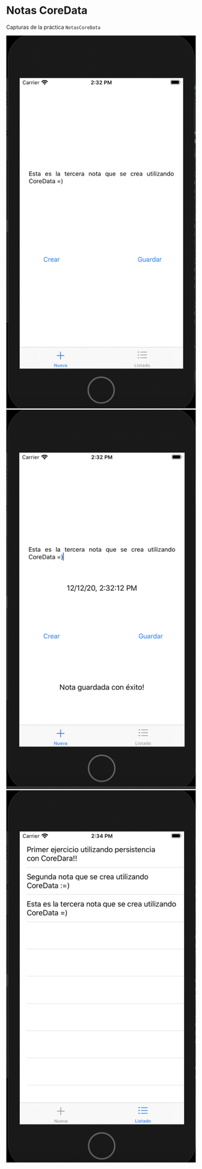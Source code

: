 # Notas CoreData
Capturas de la práctica `NotasCoreData`

![Captura 1](https://github.com/yasmanets/persistencia_moviles/blob/main/ios/2%20NotasCoreData/screenshots/coredata1.png)
![Captura 2](https://github.com/yasmanets/persistencia_moviles/blob/main/ios/2%20NotasCoreData/screenshots/coredata2.png)
![Captura 3](https://github.com/yasmanets/persistencia_moviles/blob/main/ios/2%20NotasCoreData/screenshots/coredata3.png)

